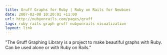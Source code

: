 ```yaml
---
title: Gruff Graphs for Ruby | Ruby on Rails for Newbies
date: 2007-02-08 10:20:01 +11:00
url: http://nubyonrails.com/pages/gruff
tags: ruby rails graph gruff nubyonrails visualization
layout: link
---
```

"The Gruff Graphing Library is a project to make beautiful graphs with Ruby. Can be used alone or with Ruby on Rails."

